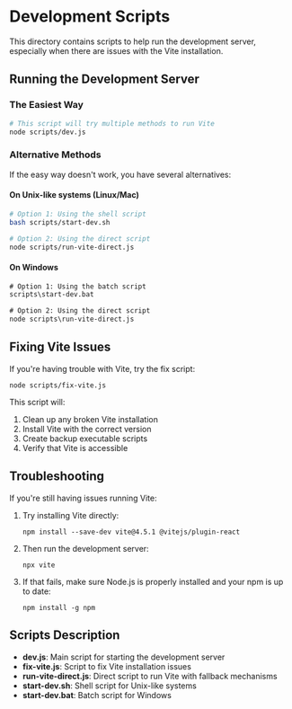 
# Development Scripts

This directory contains scripts to help run the development server, especially when there are issues with the Vite installation.

## Running the Development Server

### The Easiest Way

```bash
# This script will try multiple methods to run Vite
node scripts/dev.js
```

### Alternative Methods

If the easy way doesn't work, you have several alternatives:

#### On Unix-like systems (Linux/Mac)

```bash
# Option 1: Using the shell script
bash scripts/start-dev.sh

# Option 2: Using the direct script
node scripts/run-vite-direct.js
```

#### On Windows

```cmd
# Option 1: Using the batch script
scripts\start-dev.bat

# Option 2: Using the direct script
node scripts\run-vite-direct.js
```

## Fixing Vite Issues

If you're having trouble with Vite, try the fix script:

```
node scripts/fix-vite.js
```

This script will:
1. Clean up any broken Vite installation
2. Install Vite with the correct version
3. Create backup executable scripts
4. Verify that Vite is accessible

## Troubleshooting

If you're still having issues running Vite:

1. Try installing Vite directly:
   ```
   npm install --save-dev vite@4.5.1 @vitejs/plugin-react
   ```

2. Then run the development server:
   ```
   npx vite
   ```

3. If that fails, make sure Node.js is properly installed and your npm is up to date:
   ```
   npm install -g npm
   ```

## Scripts Description

- **dev.js**: Main script for starting the development server
- **fix-vite.js**: Script to fix Vite installation issues
- **run-vite-direct.js**: Direct script to run Vite with fallback mechanisms
- **start-dev.sh**: Shell script for Unix-like systems
- **start-dev.bat**: Batch script for Windows

